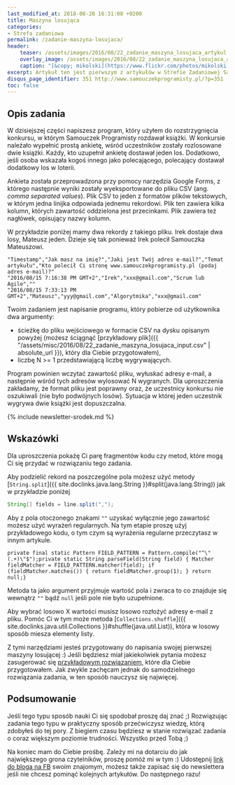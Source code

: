 ```yaml
---
last_modified_at: 2018-08-20 16:31:08 +0200
title: Maszyna losująca
categories:
- Strefa zadaniowa
permalink: /zadanie-maszyna-losujaca/
header:
    teaser: /assets/images/2016/08/22_zadanie_maszyna_losujaca_artykul.jpg
    overlay_image: /assets/images/2016/08/22_zadanie_maszyna_losujaca_artykul.jpg
    caption: "[&copy; mikolski](https://www.flickr.com/photos/mikolski)"
excerpt: Artykuł ten jest pierwszym z artykułów w Strefie Zadaniowej Samouka. Programowania najlepiej jest się uczyć na przykładach, ten artykuł opisuje właśnie jeden z takich przykładów. Specyfikuje dokładnie sposób zachowania prostego programu i przedstawia jego przykładowe rozwiązanie. Zapraszam do lektury.
disqus_page_identifier: 351 http://www.samouczekprogramisty.pl/?p=351
toc: false
---
```


## Opis zadania

W dzisiejszej części napiszesz program, który użyłem do rozstrzygnięcia konkursu, w którym Samouczek Programisty rozdawał książki. W konkursie należało wypełnić prostą ankietę, wśród uczestników zostały rozlosowane dwie książki. Każdy, kto uzupełnił ankietę dostawał jeden los. Dodatkowo, jeśli osoba wskazała kogoś innego jako polecającego, polecający dostawał dodatkowy los w loterii.

Ankieta została przeprowadzona przy pomocy narzędzia Google Forms, z którego następnie wyniki zostały wyeksportowane do pliku CSV (ang. _comma separated values_). Plik CSV to jeden z formatów plików tekstowych, w którym jedna linijka odpowiada jednemu rekordowi. Plik ten zawiera kilka kolumn, których zawartość oddzielona jest przecinkami. Plik zawiera też nagłówek, opisujący nazwy kolumn.

W przykładzie poniżej mamy dwa rekordy z takiego pliku. Irek dostaje dwa losy, Mateusz jeden. Dzieje się tak ponieważ Irek polecił Samouczka Mateuszowi.

    "Timestamp","Jak masz na imię?","Jaki jest Twój adres e-mail?","Temat artykułu","Kto polecił Ci stronę www.samouczekprogramisty.pl (podaj adres e-mail)?"
    "2016/08/15 7:16:38 PM GMT+2","Irek","xxx@gmail.com","Scrum lub Agile",""
    "2016/08/15 7:33:13 PM GMT+2","Mateusz","yyy@gmail.com","Algorytmika","xxx@gmail.com"

Twoim zadaniem jest napisanie programu, który pobierze od użytkownika dwa argumenty:
- ścieżkę do pliku wejściowego w formacie CSV na dysku opisanym powyżej (możesz ściągnąć [przykładowy plik]({{ "/assets/misc/2016/08/22_zadanie_maszyna_losujaca_input.csv" | absolute_url }}), który dla Ciebie przygotowałem),
- liczbę N \>= 1 przedstawiającą liczbę wygrywających.

Program powinien wczytać zawartość pliku, wyłuskać adresy e-mail, a następnie wśród tych adresów wylosować N wygranych. Dla uproszczenia zakładamy, że format pliku jest poprawny oraz, że uczestnicy konkursu nie oszukiwali (nie było podwójnych losów). Sytuacja w której jeden uczestnik wygrywa dwie książki jest dopuszczalna.

{% include newsletter-srodek.md %}

## Wskazówki

Dla uproszczenia pokażę Ci parę fragmentów kodu czy metod, które mogą Ci się przydać w rozwiązaniu tego zadania.

Aby podzielić rekord na poszczególne pola możesz użyć metody [`String.split`]({{ site.doclinks.java.lang.String }}#split(java.lang.String)) jak w przykładzie poniżej

```java
String[] fields = line.split(",");
```

Aby z pola otoczonego znakami `""` uzyskać wyłącznie jego zawartość możesz użyć wyrażeń regularnych. Na tym etapie proszę użyj przykładowego kodu, o tym czym są wyrażenia regularne przeczytasz w innym artykule.

    private final static Pattern FIELD_PATTERN = Pattern.compile("^\"(.+)\"$");private static String parseField(String field) { Matcher fieldMatcher = FIELD_PATTERN.matcher(field); if (fieldMatcher.matches()) { return fieldMatcher.group(1); } return null;}

Metoda ta jako argument przyjmuje wartość pola i zwraca to co znajduje się wewnątrz `""` bądź `null` jeśli pole nie było uzupełnione.

Aby wybrać losowo X wartości musisz losowo rozłożyć adresy e-mail z pliku. Pomóc Ci w tym może metoda [`Collections.shuffle`]({{ site.doclinks.java.util.Collections }}#shuffle(java.util.List)), która w losowy sposób miesza elementy listy.

Z tymi narzędziami jesteś przygotowany do napisania swojej pierwszej maszyny losującej :) Jeśli będziesz miał jakiekolwiek pytania możesz zasugerować się [przykładowym rozwiązaniem](https://github.com/SamouczekProgramisty/StrefaZadaniowaSamouka/tree/master/01_lottery_machine/src/main/java/pl/samouczekprogramisty/szs/LotteryMachine.java), które dla Ciebie przygotowałem. Jak zwykle zachęcam jednak do samodzielnego rozwiązania zadania, w ten sposób nauczysz się najwięcej.

## Podsumowanie

Jeśli tego typu sposób nauki Ci się spodobał proszę daj znać ;) Rozwiązując zadania tego typu w praktyczny sposób przećwiczysz wiedzę, którą zdobyłeś do tej pory. Z biegiem czasu będziesz w stanie rozwiązać zadania o coraz większym poziomie trudności. Wszystko przed Tobą ;)

Na koniec mam do Ciebie prośbę. Zależy mi na dotarciu do jak największego grona czytelników, proszę pomóż mi w tym :) Udostępnij [link do bloga na FB](https://www.facebook.com/SamouczekProgramisty) swoim znajomym, możesz także zapisać się do newslettera jeśli nie chcesz pominąć kolejnych artykułów. Do następnego razu!
